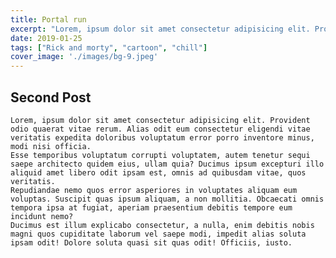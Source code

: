 ```yaml
---
title: Portal run
excerpt: "Lorem, ipsum dolor sit amet consectetur adipisicing elit. Provident odio quaerat vitae rerum. Alias odit eum consectetur eligendi vitae veritatis expedita doloribus voluptatum error porro inventore minus, modi nisi officia."
date: 2019-01-25
tags: ["Rick and morty", "cartoon", "chill"]
cover_image: './images/bg-9.jpeg'
---
```



## Second Post


    Lorem, ipsum dolor sit amet consectetur adipisicing elit. Provident odio quaerat vitae rerum. Alias odit eum consectetur eligendi vitae veritatis expedita doloribus voluptatum error porro inventore minus, modi nisi officia.
    Esse temporibus voluptatum corrupti voluptatem, autem tenetur sequi saepe architecto quidem eius, ullam quia? Ducimus ipsum excepturi illo aliquid amet libero odit ipsam est, omnis ad quibusdam vitae, quos veritatis.
    Repudiandae nemo quos error asperiores in voluptates aliquam eum voluptas. Suscipit quas ipsum aliquam, a non mollitia. Obcaecati omnis tempora ipsa at fugiat, aperiam praesentium debitis tempore eum incidunt nemo?
    Ducimus est illum explicabo consectetur, a nulla, enim debitis nobis magni quos cupiditate laborum vel saepe modi, impedit alias soluta ipsam odit! Dolore soluta quasi sit quas odit! Officiis, iusto.